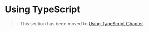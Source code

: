 # Using TypeScript

> ℹ️ This section has been moved to
> [Using TypeScript Chapter](../typescript.md).
